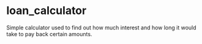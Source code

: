 # loan_calculator
Simple calculator used to find out how much interest and how long it would take to pay back certain amounts.
